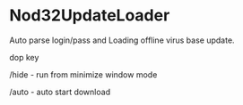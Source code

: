 # Nod32UpdateLoader

Auto parse login/pass and Loading offline virus base update.

dop key

/hide - run from minimize window mode

/auto - auto start download

